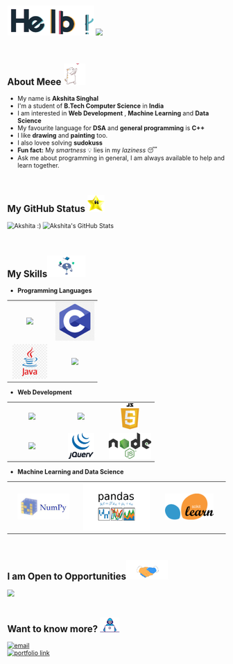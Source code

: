 
<!--
## Want to know more?

 My Portfolio: [https://tanaytoshniwal.me](https://tanaytoshniwal.me) 

[<img alt="portfolio link" src="https://img.shields.io/badge/My%20Portfolio-https%3A%2F%2Ftanaytoshniwal.me-brightgreen" />](https://tanaytoshniwal.me) 

[<img alt="portfolio link" src="https://img.shields.io/badge/My%20Blogs-https%3A%2F%2Ftanaytoshniwal.com-red" />](https://tanaytoshniwal.com) 

[<img alt="resume link" src="https://img.shields.io/badge/My%20CV-Download%20my%20Resume-blue" />](https://tanaytoshniwal.me/assets/tanay-toshniwal-resume.pdf)

[<img alt="email" src="https://img.shields.io/badge/Email%20me-tanaytoshniwal98%40gmail.me-orange" />](mailto:tanaytoshniwal98@gmail.me) 

<img alt="GitHub followers" src="https://img.shields.io/github/followers/tanaytoshniwal?label=Follow%20Me&style=social" />


-->
<p float="left">
<img  src="media/hello.gif" width="200">
<img src='https://media.giphy.com/media/bcKmIWkUMCjVm/giphy.gif' width='200"'>
</p>

<br>

##  About Meee <img src="media/heart.gif" width="50px"> 
<!--
- <img alt="GIF" src="media/wave.gif" width="30px" /> My name is **Akshita Singhal**
- <img src="media/happy.gif" width="30px"> I'm a student of **B.Tech Computer Science** in **India**
- <img src="media/Developer.gif" width="40px"> I am interested in **Web Development** , **Machine Learning** and **Data Science**
- <img src="media/c.gif" width="30px"> My favourite language for **DSA** and **general programming** is **C++**
- <img src="media/gandalf_parrot.gif" width="30px">I like **drawing** and **painting** too.
- <img src="media/game.gif" width="30px"> I also lovee solving **sudokuss**
- <img alt="GIF" src="media/powerup.gif" width="30px" /> **Fun fact:** My *smartness* 💡 lies in my *laziness* 😴
- <img alt="GIF" src="media/thoughts.gif" width="40px" />Ask me about programming in general, I am always
available to help and learn together.
 -->
 
-  My name is **Akshita Singhal**
-  I'm a student of **B.Tech Computer Science** in **India**
-  I am interested in **Web Development** , **Machine Learning** and **Data Science**
-  My favourite language for **DSA** and **general programming** is **C++**
-  I like **drawing** and **painting** too.
-  I also lovee solving **sudokuss**
-  **Fun fact:** My *smartness* 💡 lies in my *laziness* 😴
-  Ask me about programming in general, I am always
available to help and learn together.

<br>

## My GitHub Status <img src="media/star.gif" width="40px">
<p>
<img  src="https://github-readme-stats.vercel.app/api/top-langs/?username=akshitasinghal4444&count_private=true&theme=radical" alt="Akshita :)" />
<img  src="https://github-readme-stats.vercel.app/api?username=akshitasinghal4444&show_icons=true&hide_border=true&count_private=true&theme=shades-of-purple&icon_color=fad000" alt="Akshita's GitHub Stats">
</p>

<br>

## My Skills<img src="media/skills.gif" height="50px">

- **Programming Languages**
<table>
 <tbody>
  <tr>
   <td align="center" >
   <img height=80px src="https://raw.githubusercontent.com/isocpp/logos/master/cpp_logo.png"> 
   </td>
   <td align="center" width="50%">
   <img height=90px src="media/c.png"> 
   </td>
  </tr>
 
<tr>
<td align="center" >
<img height=80px src="media/java.png"> 
</td>
<td align="center" width="50%">
<img height=60px src="https://www.vectorlogo.zone/logos/python/python-ar21.svg"> 
</td>
</tr>

</tbody>
</table>


- **Web Development**
<table>
<tbody>
 <tr>
<td align="center" width="33%">
<img height=60px src="https://www.vectorlogo.zone/logos/w3_html5/w3_html5-ar21.svg"> 
</td>
<td align="center" width="33%">
<img height=70px src="https://1000logos.net/wp-content/uploads/2020/09/CSS-Logo.png"> 
</td>
<td align="center" width="33%">
<img height=60px src="media/js.png"> 
</td>
</tr>

 <tr>
<td align="center" width="33%">
<img height=60px src="https://www.vectorlogo.zone/logos/getbootstrap/getbootstrap-ar21.svg"> 
</td>

<td align="center" width="33%">
<img height=60px src="media/jquery.gif"> 
</td>


<td align="center" width="33%">
<img height=60px src="media/node js.png"> 
</td>
</tr>

</tbody>
</table>

- **Machine Learning and Data Science**
<table>
<tbody>
 <tr>
<td align="center" width="33%">
<img height=60px src="media/numpy.jpg"> 
</td>
<td align="center" width="33%">
<img height=110px  src="media/pandas.png"> 
</td>
<td align="center" width="33%">
<img height=60px src="media/scikit.png"> 
</td>
</tr>

</tbody>
</table>

                                       
<br>
                                     
## I am Open to Opportunities<img src="media/Handshake.gif" height="45px">
<img src="https://media.giphy.com/media/jpVnC65DmYeyRL4LHS/giphy.gif" width="200">

<br>
<br>

## Want to know more? <img src="media/Developer.gif" width="45px">
[<img alt="email" src="https://img.shields.io/badge/Email%20me-akshitasinghal4444@gmail.com-blue" />](mailto:akshitasinghal4444@gmail.com) <br>
[<img alt="portfolio link" src="https://img.shields.io/badge/Leetcode-akshitasinghal-orange" />](https://leetcode.com/akshitasinghal/) 
